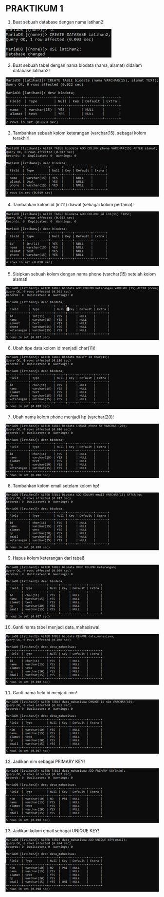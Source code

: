 # PRAKTIKUM 1

1. Buat sebuah database dengan nama latihan2!

![foto1](foto/Ss1.png)

2. Buat sebuah tabel dengan nama biodata (nama, alamat) didalam database latihan2!

![foto2](foto/ss2.png)

3. Tambahkan sebuah kolom keterangan (varchar(15), sebagai kolom terakhir!

![foto3](foto/ss3.png)

4. Tambahkan kolom id (int11) diawal (sebagai kolom pertama)!

![foto4](foto/ss4.png)

5. Sisipkan sebuah kolom dengan nama phone (varchar(15) setelah kolom alamat!

![foto5](foto/ss5.png)

6. Ubah tipe data kolom id menjadi char(11)!

![foto6](foto/ss6.png)

7. Ubah nama kolom phone menjadi hp (varchar(20)!

![foto7](foto/ss7.png)

8. Tambahkan kolom email setelam kolom hp!

![foto8](foto/ss8.png)

9. Hapus kolom keterangan dari tabel!

![foto9](foto/ss9.png)

10. Ganti nama tabel menjadi data_mahasiswa!

![foto10](foto/ss10.png)

11. Ganti nama field id menjadi nim!

![foto11](foto/ss11.png)

12. Jadikan nim sebagai PRIMARY KEY!

![foto12](foto/ss12.png)

13. Jadikan kolom email sebagai UNIQUE KEY!

![foto13](foto/ss13.png)
 
